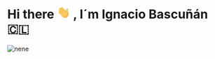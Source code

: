 # Hi there <img src="https://raw.githubusercontent.com/ABSphreak/ABSphreak/master/gifs/Hi.gif" width="30px"> ,  I´m Ignacio Bascuñán 🇨🇱

![nene](https://media.licdn.com/dms/image/C4E16AQGhtWvt4ncHVg/profile-displaybackgroundimage-shrink_350_1400/0/1643739844100?e=1715212800&v=beta&t=SqUKVY6ZYjSkZJ0yUBgFVMrrJz2a8vtFx4T7c_3LrPM)



<!--
**IgnaBascu/IgnaBascu** is a ✨ _special_ ✨ repository because its `README.md` (this file) appears on your GitHub profile.

Here are some ideas to get you started:

- 🔭 I’m currently working on ...
- 🌱 I’m currently learning ...
- 👯 I’m looking to collaborate on ...
- 🤔 I’m looking for help with ...
- 💬 Ask me about ...
- 📫 How to reach me: ...
- 😄 Pronouns: ...
- ⚡ Fun fact: ...
-->
